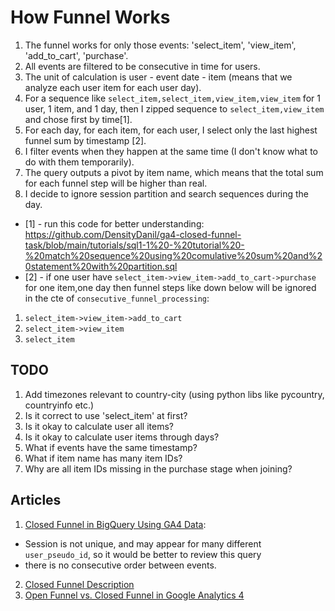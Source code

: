 # How Funnel Works
1. The funnel works for only those events: 'select_item', 'view_item', 'add_to_cart', 'purchase'.
2. All events are filtered to be consecutive in time for users.
3. The unit of calculation is user - event date - item (means that we analyze each user item for each user day).
4. For a sequence like `select_item,select_item,view_item,view_item` for 1 user, 1 item, and 1 day, then I zipped sequence to `select_item,view_item` and chose first by time[1].
5. For each day, for each item, for each user, I select only the last highest funnel sum by timestamp [2].
6. I filter events when they happen at the same time (I don't know what to do with them temporarily).
7. The query outputs a pivot by item name, which means that the total sum for each funnel step will be higher than real.
8. I decide to ignore session partition and search sequences during the day.

* [1] - run this code for better understanding: https://github.com/DensityDanil/ga4-closed-funnel-task/blob/main/tutorials/sql1-1%20-%20tutorial%20-%20match%20sequence%20using%20comulative%20sum%20and%20statement%20with%20partition.sql
* [2] - if one user have `select_item->view_item->add_to_cart->purchase` for one item,one day then funnel steps like down below will be ignored in the cte of `consecutive_funnel_processing`:
1. `select_item->view_item->add_to_cart`
2. `select_item->view_item`
3. `select_item`


## TODO
1. Add timezones relevant to country-city (using python libs like pycountry, countryinfo  etc.)
2. Is it correct to use 'select_item' at first?
3. Is it okay to calculate user all items?
4. Is it okay to calculate user items through days?
5. What if events have the same timestamp?
6. What if item name has many item IDs?
7. Why are all item IDs missing in the purchase stage when joining?

## Articles
1. [Closed Funnel in BigQuery Using GA4 Data](https://www.linkedin.com/pulse/creating-ga4-funnels-big-query-qasim-ali-khan/): 
* Session is not unique, and may appear for many different `user_pseudo_id`, so it would be better to review this query
* there is no consecutive order between events.
2. [Closed Funnel Description](https://www.optimizesmart.com/open-and-closed-funnels-in-ga4-with-examples/)
3. [Open Funnel vs. Closed Funnel in Google Analytics 4](https://www.analyticsmania.com/post/open-funnel-vs-closed-funnel-in-google-analytics-4/)
